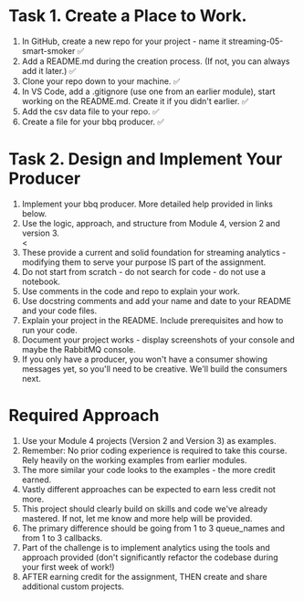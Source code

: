 # Task 1. Create a Place to Work.

<ol><li>In GitHub, create a new repo for your project - name it streaming-05-smart-smoker ✅ </li>
<li>Add a README.md during the creation process. (If not, you can always add it later.) ✅ </li>
<li>Clone your repo down to your machine.  ✅ </li>
<li>In VS Code, add a .gitignore (use one from an earlier module), start working on the README.md. Create it if you didn't earlier. ✅ </li>
<li>Add the csv data file to your repo.  ✅ </li>
<li>Create a file for your bbq producer. ✅ </li></ol>

# Task 2. Design and Implement Your Producer

<ol><li>Implement your bbq producer. More detailed help provided in links below. </li>
<li>Use the logic, approach, and structure from Module 4, version 2 and version 3.</li>
<<li>These provide a current and solid foundation for streaming analytics - modifying them to serve your purpose IS part of the assignment.</li>
<li>Do not start from scratch - do not search for code - do not use a notebook.</li>
<li>Use comments in the code and repo to explain your work. </li>
<li>Use docstring comments and add your name and date to your README and your code files. </li>
<li>Explain your project in the README. Include prerequisites and how to run your code. </li>
<li>Document your project works - display screenshots of your console and maybe the RabbitMQ console. </li>
<li>If you only have a producer, you won't have a consumer showing messages yet, so you'll need to be creative. We'll build the consumers next. </li></ol>

# Required Approach

<ol><li>Use your Module 4 projects (Version 2 and Version 3) as examples.</li>
<li>Remember: No prior coding experience is required to take this course. Rely heavily on the working examples from earlier modules. </li>
<li>The more similar your code looks to the examples - the more credit earned.</li>
<li>Vastly different approaches can be expected to earn less credit not more.</li>
<li>This project should clearly build on skills and code we've already mastered. If not, let me know and more help will be provided. </li>
<li>The primary difference should be going from 1 to 3 queue_names and from 1 to 3 callbacks. </li>
<li>Part of the challenge is to implement analytics using the tools and approach provided (don't significantly refactor the codebase during your first week of work!) </li>
<li>AFTER earning credit for the assignment, THEN create and share additional custom projects. </li></ol>